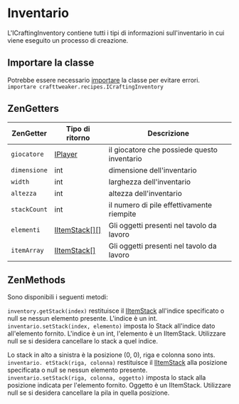 # Inventario

L'ICraftingInventory contiene tutti i tipi di informazioni sull'inventario in cui viene eseguito un processo di creazione.

## Importare la classe

Potrebbe essere necessario [importare](/AdvancedFunctions/Import/) la classe per evitare errori.  
`importare crafttweaker.recipes.ICraftingInventory`

## ZenGetters

| ZenGetter    | Tipo di ritorno                              | Descrizione                                 |
| ------------ | -------------------------------------------- | ------------------------------------------- |
| `giocatore`  | [IPlayer](/Vanilla/Players/IPlayer/)         | il giocatore che possiede questo inventario |
| `dimensione` | int                                          | dimensione dell'inventario                  |
| `width`      | int                                          | larghezza dell'inventario                   |
| `altezza`    | int                                          | altezza dell'inventario                     |
| `stackCount` | int                                          | il numero di pile effettivamente riempite   |
| `elementi`   | [IItemStack[][]](/Vanilla/Items/IItemStack/) | Gli oggetti presenti nel tavolo da lavoro   |
| `itemArray`  | [IItemStack[]](/Vanilla/Items/IItemStack/)   | Gli oggetti presenti nel tavolo da lavoro   |

## ZenMethods

Sono disponibili i seguenti metodi:

`inventory.getStack(index)` restituisce il [IItemStack](/Vanilla/Items/IItemStack/) all'indice specificato o null se nessun elemento presente. L'indice è un int.  
`inventario.setStack(index, elemento)` imposta lo Stack all'indice dato all'elemento fornito. L'indice è un int, l'elemento è un IItemStack. Utilizzare null se si desidera cancellare lo stack a quel indice.

Lo stack in alto a sinistra è la posizione (0, 0), riga e colonna sono ints.  
`inventario. etStack(riga, colonna)` restituisce il [IItemStack](/Vanilla/Items/IItemStack/) alla posizione specificata o null se nessun elemento presente.  
`inventario.setStack(riga, colonna, oggetto)` imposta lo stack alla posizione indicata per l'elemento fornito. Oggetto è un IItemStack. Utilizzare null se si desidera cancellare la pila in quella posizione.